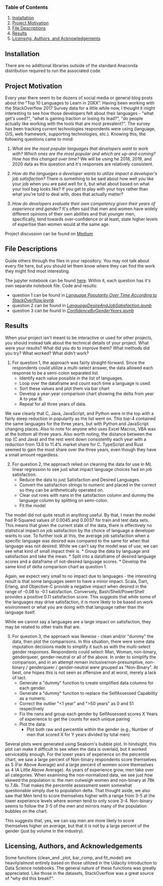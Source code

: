 ### Table of Contents
1. [Installation](#installation)
2. [Project Motivation](#project-motivation)
3. [File Descriptions](#file-descriptions)
4. [Results](#results)
5. [Licensing, Authors, and Acknowledgements](#licensing-authors-acknowledgements)


## Installation <a name="installation"></a>
There are no additional libraries outside of the standard Anaconda distribution required to run the associated code.

## Project Motivation <a name="project-motivation"></a>
Every year there seem to be dozens of social media or general blog posts about the "Top 10 Languages to Learn in 20XX". Having been working with the StackOverflow 2017 Survey data for a little while now, I thought it might interesting to see how those developers felt about their languages - "what get's used?", "what is gaining traction or losing its lead?", "do people actually like working with the tools that are most prevalent?". The survey has been tracking current technologies respondents were using (language, O/S, web framework, supporting technologies, etc.). Knowing this, the following questions came to mind:

1. *What are the most popular languages that developers want to work with? Which ones are the most popular and which are up-and-coming? How has this changed over time?* We will be using he 2018, 2019, and 2020 data as this question and it's responses are relatively consistent.

2. *How do the languages a developer wants to utilize impact a developer's job satisfaction?* There is something to be said about how well you like your job when you are paid well for it, but what about based on what your tool bag looks like? If you get to play with your toys rather than what you're told to deal with, does that actually matter?

3. *How do developers evaluate their own competency given their years of experience and gender?* It's often said that men and women have widely different opinions of their own abilities and that younger men, specifically, tend towards over-confidence or at least, state higher levels of expertise than women would at the same age.

Project discussion can be found on [Medium](https://michael-partel.medium.com/whats-developer-satisfaction-anyway-aab8ea98d646)

## File Descriptions <a name="file-descriptions"></a>
Guide others through the files in your repository. You may not talk about every file here, but you should let them know where they can find the work they might find most interesting.

The jupyter notebook can be found [here](https://github.com/michaelpartel/dsnd-i2ds/tree/main/ipynb). Within it, each question has it's own separate notebook file. Code and results:
  * question 1 can be found in *[Language Popularity Over Time According to StackOverflow.ipynb](https://github.com/michaelpartel/dsnd-i2ds/blob/main/ipynb/Language%20Popularity%20Over%20Time%20According%20to%20StackOverflow.ipynb)*
  * question 2 can be found in *[LanguageDesireAndJobSatisfaction.ipynb](https://github.com/michaelpartel/dsnd-i2ds/blob/main/ipynb/LanguageDesireAndJobSatisfaction.ipynb)*
  * question 3 can be found in *[ConfidenceByGenderYears.ipynb](https://github.com/michaelpartel/dsnd-i2ds/blob/main/ipynb/ConfidenceByGenderYears.ipynb)*

##  Results <a name="results"></a>
When your project isn't meant to be interactive or used for other projects, you should instead talk about the technical details of your project. What were your results? What did you do to improve them? What methods did you try? What worked? What didn't work?

1. For question 1, the approach was fairly straight-forward. Since the respondents could utilize a multi-select answer, the data allowed each response to be a semi-colon separated list.
    * Identify each value possible in the list of languages.
    * Loop over the dataframe and count each time a language is used.
    * Sort these values and plot them via bar chart
    * Develop a year-year comparison chart showing the delta from year A to year B.
    * Repeat for all three years of data.

We saw clearly that C, Java, JavaScript, and Python were in the top with a fairly steep reduction in popularity as the list went on. This top-4 contained the same languages for the three years, but with Python and JavaScript changing places. Also to note for anyone who uses Excel Macros, VBA was at the bottom all three years. Also worth noting, the distance between the top (C and Java) and the rest went down consistently each year with a reduction from 13.6 to 11.4% market share for C. TypeScript and Rust seemed to gain the most share over the three years, even though they have a small amount regardless.

2. For question 2, the approach relied on cleaning the data for use in ML linear regression to see just what impact language choices had on job satisfaction.
    * Reduce the data to just Satisfaction and Desired Languages.
    * Convert the satisfaction strings to numeric and placed in the correct so they can be arithmetically operated on.
    * Clear out rows with nans in the satisfaction column and dummy the language column by splitting on semi-colon.
    * Fit the model

The model did not quite result in anything useful. By that, I mean the model had R-Squared values of 0.0045 and 0.0037 for train and test data sets. This means that given the current state of the data, there is effectively no statistical impact on job satisfaction by the choice of language a developer wants to use. To further look at this, the average job satisfaction when a specific language was desired was compared to the same for when that language was not desired. While we can't say the model was of use, we can see what kind of small impact their is.
    * Group the data by language and satisfaction and take the mean.
    * Split into a dataframe of desired language scores and a dataframe of not-desired language scores.
    * Develop the same kind of delta comparison chart as question 1.

Again, we expect very small to no impact due to languages - the interesting result is that some languages seem to have a minor impact. Scala, Dart, Erlang, and Objective-C provide a negative impact when desired in the range of -0.08 to -0.1 satisfaction. Conversely, Bash/Shell/PowerShell provides a positive 0.11 satisfaction score. This suggests that while some of the languages may drive satisfaction, it is more likely to be based on work environment or what you are doing with that language rather than the language itself.

  While we cannot say a languages are a large impact on satisfaction, they may be related to other traits that are.

3. For question 3, the approach was likewise - clean and/or "dummy" the data, then plot the comparisons. In this situation, there were some data imputation decisions made to simplify it such as with the multi-select gender responses. Respondents could select: Man, Woman, non-binary, genderqueer, gender-neutral or all of the above. In order to simiplify the comparison, and in an attempt remain inclusive/non-presumptive, non-binary / genderqueer / gender-neutral were grouped as "Non-Binary". At best, one hopes this is not seen as offensive and at worst, merely a lack of tact.
    * Generate a "dummy" function to create simplified data columns for each gender.
    * Generate a "dummy" function to replace the SelfAssessed Capability as a numeric.
    * Correct the outlier "<1 year" and ">50 years" as 0 and 51 respectively
    * Fix the nans and group each gender by SelfAssessed scores X Years of experience to get the counts for each unique pairing
    * Plot the data:
      - Plot both raw and percentile within the gender (e.g., Number of men that scored X for Y years divided by total men)

Several plots were generated using Seaborn's bubble plot. In hindsight, this plot can make it difficult to see when the data is overlaid, but it worked serviceably enough. For the lower years of experience on the percentile chart, we saw a large percent of Non-binary respondents score themselves as 5 (Far Above Average) and a large percent of women score themselves as 4 (A Little Above Average). As years of experience grow, men take over all categories. When examining the non-normalized data, we see just how skewed the population is: the men outweigh women and non-binary at 78k to 7.4k. That makes the percentile assessment seem somewhat questionable simply due to population delta. That thought aside, we also saw that Men tend to score themselves higher with a range from 3-5 at the lower experience levels where women tend to only score 3-4. Non-binary seems to follow the 3-5 of the men and mirrors many of the population bubbles on the chart.

  This suggests that, yes, we can say men are more likely to score themselves higher on average, but that it is not by a large percent of the gender (just by volume in the industry).

## Licensing, Authors, and Acknowledgements <a name="licensing-authors-acknowledgements"></a>
Some functions (clean_and _plot, bar_comp, and fit_model) are heavily/almost entirely based on those utilized in the Udacity Introduction to Data Science notebooks. The general nature of these functions was greatly appreciated. Like those in the datasets, StackOverflow was a great source of "why did this break?".
